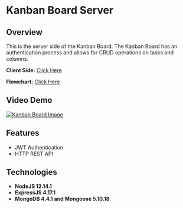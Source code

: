# Kanban Board Server

## Overview

This is the server side of the Kanban Board. The Kanban Board has an
authentication process and allows for CRUD operations on tasks and columns.

**Client Side:** [Click Here](https://github.com/Dandoko/kanban_board_client)

**Flowchart:** [Click Here](https://github.com/Dandoko/kanban_board_client/tree/master/diagrams/kanban_board_flowchart.png)

## Video Demo

[![Kanban Board Image](https://img.youtube.com/vi/o9mr4JbaC30/0.jpg)](https://www.youtube.com/watch?v=o9mr4JbaC30&ab_channel=DanielKo)

## Features

- JWT Authentication
- HTTP REST API

## Technologies

- **NodeJS 12.14.1**
- **ExpressJS 4.17.1**
- **MongoDB 4.4.1 and Mongoose 5.10.18**